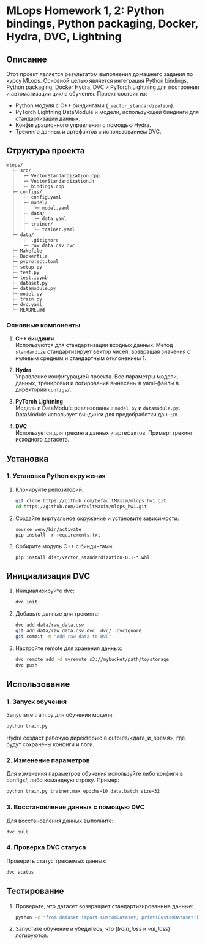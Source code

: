# MLops Homework 1, 2: Python bindings, Python packaging, Docker, Hydra, DVC, Lightning

## Описание

Этот проект является результатом выполнения домашнего задания по курсу MLops. Основной целью является интеграция Python bindings, Python packaging, Docker Hydra, DVC и PyTorch Lightning для построения и автоматизации цикла обучения. Проект состоит из:
- Python модуля с C++ биндингами (`_vector_standardization`).
- PyTorch Lightning DataModule и модели, использующей биндинги для стандартизации данных.
- Конфигурационного управления с помощью Hydra.
- Трекинга данных и артефактов с использованием DVC.

## Структура проекта
```
mlops/
  ├─ src/
  │   ├─ VectorStandardization.cpp
  │   ├─ VectorStandardization.h
  │   ├─ bindings.cpp
  ├─ configs/
  │   ├─ config.yaml
  │   ├─ model/
  │   │   └─ model.yaml
  │   ├─ data/
  │   │   └─ data.yaml
  │   ├─ trainer/
  │   │   └─ trainer.yaml
  ├─ data/
      ├─ .gitignore
      ├─ raw_data.csv.dvc
  ├─ Makefile
  ├─ Dockerfile
  ├─ pyproject.toml
  ├─ setup.py
  ├─ test.py
  ├─ test.ipynb
  ├─ dataset.py
  ├─ datamodule.py
  ├─ model.py
  ├─ train.py
  ├─ dvc.yaml
  └─ README.md
```

### Основные компоненты

1. **C++ биндинги**  
   Используются для стандартизации входных данных. Метод `standardize` стандартизирует вектор чисел, возвращая значения с нулевым средним и стандартным отклонением 1.

2. **Hydra**  
   Управление конфигурацией проекта. Все параметры модели, данных, тренировки и логирования вынесены в yaml-файлы в директории `configs/`.

3. **PyTorch Lightning**  
   Модель и DataModule реализованы в `model.py` и `datamodule.py`. DataModule использует биндинги для предобработки данных.

4. **DVC**  
   Используется для трекинга данных и артефактов. Пример: трекинг исходного датасета.

## Установка

### 1. Установка Python окружения

1. Клонируйте репозиторий:
     ```bash
     git clone https://github.com/DefaultMaxim/mlops_hw1.git
     cd https://github.com/DefaultMaxim/mlops_hw1.git
     ```
2. Создайте виртуальное окружение и установите зависимости:
      ```python3 -m venv venv
      source venv/bin/activate
      pip install -r requirements.txt
      ```
3. Собирите модуль С++ с биндингами:
     ```python3 -m build
     pip install dist/vector_standardization-0.1-*.whl
     ```
   
## Инициализация DVC
1. Инициализируйте dvc:
     ```bash
     dvc init
     ```
2. Добавьте данные для трекинга:
    ```bash
    dvc add data/raw_data.csv
    git add data/raw_data.csv.dvc .dvc/ .dvcignore
    git commit -m "Add raw data to DVC"
    ```
3. Настройте remote для хранения данных:
    ```bash
    dvc remote add -d myremote s3://mybucket/path/to/storage
    dvc push
    ```
   
## Использование

### 1. Запуск обучения

Запустите train.py для обучения модели:
  ```bash
  python train.py
  ```
Hydra создаст рабочую директорию в outputs/<дата_и_время>, где будут сохранены конфиги и логи.

### 2. Изменение параметров
Для изменения параметров обучения используйте либо конфиги в configs/, либо командную строку. Пример:
  ```bash
  python train.py trainer.max_epochs=10 data.batch_size=32
  ```

### 3. Восстановление данных с помощью DVC
Для восстановления данных выполните:
  ```bash
  dvc pull
  ```

### 4. Проверка DVC статуса
Проверить статус трекаемых данных:
  ```bash
  dvc status
  ```

## Тестирование
1. Проверьте, что датасет возвращает стандартизированные данные:
   ```bash
   python -c "from dataset import CustomDataset; print(CustomDataset([[1.0,2.0,3.0]]).__getitem__(0))"
    ```
2. Запустите обучение и убедитесь, что (_train_loss_ и _val_loss_) логируются.
